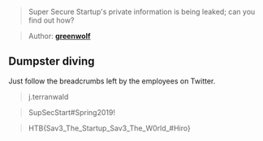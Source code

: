 > Super Secure Startup's private information is being leaked; can you find out how?

> Author: **[greenwolf][author-profile]**

## Dumpster diving

Just follow the breadcrumbs left by the employees on Twitter.

> j.terranwald

> SupSecStart#Spring2019!

> HTB{Sav3_The_Startup_Sav3_The_W0rld_#Hiro}

[author-profile]: https://app.hackthebox.eu/users/110957

